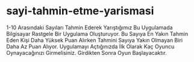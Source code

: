 # sayi-tahmin-etme-yarismasi
1-10 Arasındaki Sayıları Tahmin Ederek Yarıştığımız Bu Uygulamada Bilgisayar Rastgele Bir Uygulama Oluşturuyor. Bu Sayıya En Yakın Tahmin Eden Kişi Daha Yüksek Puan Alırken Tahmini Sayıya Yakın Olmayan Biri Daha Az Puan Alıyor. Uygulamayı Açtığınızda İlk Olarak Kaç Oyuncu Oynayacağınızı Girmelisiniz. Girdikten Sonra Oyun Başlayacaktır.

